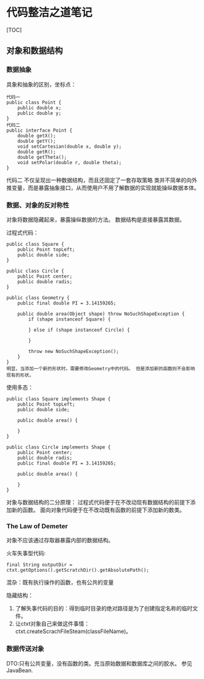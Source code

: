 # 代码整洁之道笔记

[TOC]

## 对象和数据结构

### 数据抽象

具象和抽象的区别，坐标点：
```
代码一
public class Point {
    public double x;
    public double y;
}
代码二
public interface Point {
    double getX();
    double getY();
    void setCartesian(double x, double y);
    double getR();
    double getTheta();
    void setPolar(double r, double theta);
}
```
代码二 不仅呈现出一种数据结构，而且还固定了一套存取策略
类并不简单的向外推变量，而是暴露抽象接口，从而使用户不用了解数据的实现就能操纵数据本体。

### 数据、对象的反对称性

对象将数据隐藏起来，暴露操纵数据的方法。
数据结构是直接暴露其数据。

过程式代码：
```
public class Square {
    public Point topLeft;
    public double side;
}

public class Circle {
    public Point center;
    public double radis;
}

public class Geometry {
    public final double PI = 3.14159265;

    public double area(Object shape) throw NoSuchShapeException {
        if (shape instanceof Square) {

        } else if (shape instanceof Circle) {

        }

        throw new NoSuchShapeException();
    }
}
明显，当添加一个新的形状时，需要修改Geometry中的代码。 但是添加新的函数则不会影响现有的形状。
```
使用多态：
```
public class Square implements Shape {
    public Point topLeft;
    public double side;

    public double area() {

    }
}

public class Circle implements Shape {
    public Point center;
    public double radis;
    public final double PI = 3.14159265;

    public double area() {

    }
}
```

对象与数据结构的二分原理：
    过程式代码便于在不改动现有数据结构的前提下添加新的函数。
    面向对象代码便于在不改动既有函数的前提下添加新的数类。

### The Law of Demeter

对象不应该通过存取器暴露内部的数据结构。

火车失事型代码:
```
final String outputDir = ctxt.getOptions().getScratchDir().getAbsolutePath();
```

混杂：既有执行操作的函数，也有公共的变量

隐藏结构：
1. 了解失事代码的目的：得到临时目录的绝对路径是为了创建指定名称的临时文件。
2. 让ctxt对象自己来做这件事情：ctxt.createScrachFileSteam(classFileName)。

### 数据传送对象

DTO:只有公共变量，没有函数的类。充当原始数据和数据库之间的胶水。
参见JavaBean.




    
